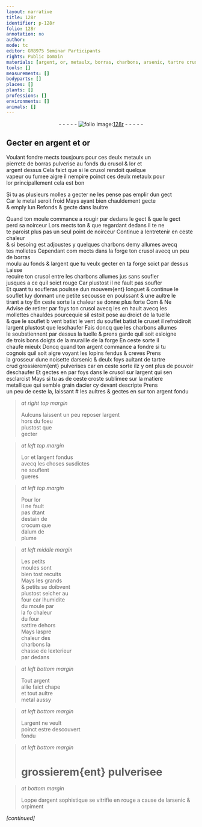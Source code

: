 ```yaml
---
layout: narrative
title: 128r
identifier: p-128r
folio: 128r
annotation: no
author:
mode: tc
editor: GR8975 Seminar Participants
rights: Public Domain
materials: [argent, or, metaulx, borras, charbons, arsenic, tartre crud, acier, estain, crocum, alum de plume, metal, orpiment]
tools: []
measurements: []
bodyparts: []
places: []
plants: []
professions: []
environments: []
animals: []
---
```


<div class="folio" align="center">- - - - - <a href="http://gallica.bnf.fr/ark:/12148/btv1b10500001g/f261.image" target="_blank"><img src="https://cu-mkp.github.io/2017-workshop-edition/assets/photo-icon.png" alt="folio image: " style="display:inline-block; margin-bottom:-3px;"/>128r</a> - - - - - </div>  
  

## Gecter en <span class="m">argent</span> et <span class="m">or</span>

 
 Voulant fondre mects tousjours pour ces deulx <span class="m">metaulx</span> un<br/> pierrete de <span class="m">borras</span> pulverise au fonds du crusol & l<span class="m">or</span> et<br/> <span class="m">argent</span> dessus Cela faict que si le crusol rendoit quelque<br/> vapeur ou fumee aigre il nempire poinct ces deulx metaulx pour<br/> l<span class="m">or</span> principallement cela est bon
 
 Si tu as plusieurs molles a gecter ne les pense pas emplir dun gect<br/> Car le metal seroit froid Mays ayant bien chauldement gecte<br/> & emply lun Refonds & gecte dans laultre
 
 Quand ton moule commance a rougir par dedans <span class="add">le gect</span> <span class="del">& que le gect</span><br/> <span class="del">perd sa noirceur</span> <span class="del">Lors mects ton</span> & que regardant dedans il <span class="del">te</span> ne<br/> te paroist <span class="del">plus</span> <span class="add">pas un seul point</span> de noirceur Continue a lentretenir en ceste chaleur<br/> & si besoing est adjoustes y quelques <span class="m">charbons</span> demy allumes avecq<br/> tes molletes Cependant <span class="del">com</span> mects <span class="add">dans la forge</span> ton crusol avecq un peu de borras<br/> moulu au fonds & l<span class="m">argent</span> que tu veulx gecter <span class="del">en ta forge</span> <span class="add">soict par dessus</span> Laisse<br/> recuire ton crusol entre les <span class="m">charbons</span> allumes <span class="del">jus</span> <span class="del">sans soufler</span><br/> jusques a ce quil soict rouge Car plustost il ne fault pas soufler<br/> Et quant tu soufleras poulsse dun mouvem{ent} longuet & continue le<br/> souflet luy donnant une petite secousse en poulssant & une aultre le<br/> tirant a toy En ceste sorte la chaleur se donne plus forte <span class="del">Com & Ne</span><br/> Advise de retirer par foys ton crusol <span class="del">avecq les</span> en hault avecq les<br/> mollettes chauldes pourcequi<span class="del">e</span> <span class="add">sil</span> estoit pose au droict de la tuelle<br/> & que le <span class="del">souflet b</span> <span class="add"><span class="del">vent batist le</span></span> vent du souflet batist le cruset il refroidiroit<br/> l<span class="m">argent</span> plustost que leschaufer Fais doncq que les <span class="m">charbons</span> allumes<br/> le soubstiennent par dessus la tuelle & prens garde quil soit esloigne<br/> de trois bons doigts de la muraille de la forge En ceste sorte il<br/> chaufe mieulx Doncq quand ton <span class="m">argent</span> commance a fondre si tu<br/> cognois quil soit aigre voyant les lopins fendus & creves Prens<br/> la grosseur dune noisette d<span class="m">arsenic</span> & deulx foys aultant de <span class="m">tartre<br/> crud</span> grossierem{ent} pulverises car en ceste sorte ilz y ont plus de pouvoir<br/> deschaufer Et gectes en par foys dans le crusol sur l<span class="m">argent</span> qui sen<br/> esclarcist Mays si tu as de ceste croste sublimee sur la matiere<br/> metallique qui semble grain d<span class="m">acier</span> cy devant descripte Prens<br/> un peu de ceste la, laissant # les aultres & gectes en sur ton <span class="m">argent</span> fondu
 
> *at right top margin*
> 
> 
>   Aulcuns laissent un peu reposer l<span class="m">argent</span><br/> hors du foeu<br/> plustost que<br/> gecter
 
> *at left top margin*
> 
> 
>   L<span class="m">or</span> et l<span class="m">argent</span> fondus<br/> avecq les choses susdictes<br/> ne souflent<br/> gueres
 
> *at left top margin*
> 
> 
>   Pour l<span class="m">or</span><br/> il ne fault<br/> pas <span class="del">d</span>tant<br/> <span class="del">d<span class="m">estain</span></span> de<br/> <span class="m">crocum</span> que<br/> d<span class="m">alum de<br/> plume</span>
 
> *at left middle margin*
> 
> 
>   Les petits<br/> moules sont<br/> bien tost recuits<br/> Mays les grands<br/> & petits se doibvent<br/> plustost seicher au<br/> four car lhumidite<br/> du moule par<br/> la <span class="del">fo</span> chaleur<br/> du four<br/> sattire dehors<br/> Mays laspre<br/> chaleur des<br/> <span class="m">charbons</span> la<br/> chasse de lexterieur<br/> par dedans
 
> *at left bottom margin*
> 
> 
>   Tout <span class="m">argent</span><br/> allie faict chape<br/> et tout aultre<br/> <span class="m">metal</span> aussy
 
> *at left bottom margin*
> 
> 
>   L<span class="m">argent</span> ne veult<br/> poinct estre descouvert<br/> fondu
 
> *at left bottom margin*
> 
> 
>   # <span class="add">grossierem{ent} pulverisee</span>
 
> *at bottom margin*
> 
> 
>   Loppe d<span class="m">argent</span> sophistique se vitrifie en rouge a cause de l<span class="m">arsenic</span> & <span class="m">orpiment</span>
 
*[continued]*
 
